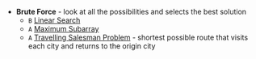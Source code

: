 -   **Brute Force** - look at all the possibilities and selects the best solution
    -   `B` [Linear Search](src/algorithms/search/linear-search/README.md)
    -   `A` [Maximum Subarray](src/algorithms/sets/maximum-subarray/README.md)
    -   `A` [Travelling Salesman Problem](src/algorithms/graph/travelling-salesman/README.md) - shortest possible route that visits each city and returns to the origin city